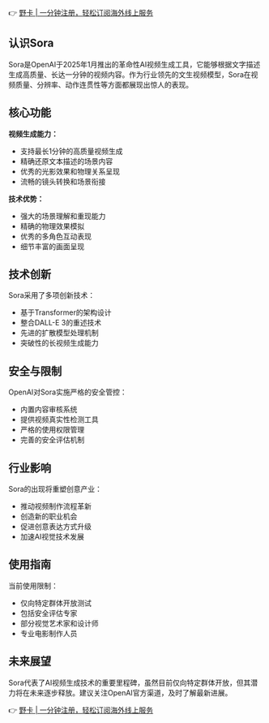 👉 [野卡 | 一分钟注册，轻松订阅海外线上服务](https://bit.ly/bewildcard)

## 认识Sora

Sora是OpenAI于2025年1月推出的革命性AI视频生成工具，它能够根据文字描述生成高质量、长达一分钟的视频内容。作为行业领先的文生视频模型，Sora在视频质量、分辨率、动作连贯性等方面都展现出惊人的表现。

## 核心功能

**视频生成能力：**
- 支持最长1分钟的高质量视频生成
- 精确还原文本描述的场景内容
- 优秀的光影效果和物理关系呈现
- 流畅的镜头转换和场景衔接

**技术优势：**
- 强大的场景理解和重现能力
- 精确的物理效果模拟
- 优秀的多角色互动表现
- 细节丰富的画面呈现

## 技术创新

Sora采用了多项创新技术：
- 基于Transformer的架构设计
- 整合DALL-E 3的重述技术
- 先进的扩散模型处理机制
- 突破性的长视频生成能力

## 安全与限制

OpenAI对Sora实施严格的安全管控：
- 内置内容审核系统
- 提供视频真实性检测工具
- 严格的使用权限管理
- 完善的安全评估机制

## 行业影响

Sora的出现将重塑创意产业：
- 推动视频制作流程革新
- 创造新的职业机会
- 促进创意表达方式升级
- 加速AI视觉技术发展

## 使用指南

当前使用限制：
- 仅向特定群体开放测试
- 包括安全评估专家
- 部分视觉艺术家和设计师
- 专业电影制作人员

## 未来展望

Sora代表了AI视频生成技术的重要里程碑，虽然目前仅向特定群体开放，但其潜力将在未来逐步释放。建议关注OpenAI官方渠道，及时了解最新进展。

👉 [野卡 | 一分钟注册，轻松订阅海外线上服务](https://bit.ly/bewildcard)